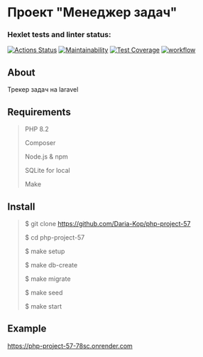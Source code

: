 # Проект "Менеджер задач"

### Hexlet tests and linter status:

[![Actions Status](https://github.com/Daria-Kop/php-project-57/actions/workflows/hexlet-check.yml/badge.svg)](https://github.com/Daria-Kop/php-project-57/actions)
[![Maintainability](https://api.codeclimate.com/v1/badges/20054c85ff36e1266441/maintainability)](https://codeclimate.com/github/Daria-Kop/php-project-57/maintainability)
[![Test Coverage](https://api.codeclimate.com/v1/badges/20054c85ff36e1266441/test_coverage)](https://codeclimate.com/github/Daria-Kop/php-project-57/test_coverage)
[![workflow](https://github.com/Daria-Kop/php-project-57/actions/workflows/workflow.yml/badge.svg)](https://github.com/Daria-Kop/php-project-57/actions/workflows/workflow.yml)

## About

Трекер задач на laravel

## Requirements

> PHP 8.2
>
>Composer
>
>Node.js & npm
>
>SQLite for local
>
>Make
>

## Install

> $ git clone https://github.com/Daria-Kop/php-project-57
>
>$ cd php-project-57
>
>$ make setup
>
>$ make db-create
>
>$ make migrate
>
>$ make seed
>
>$ make start

## Example

https://php-project-57-78sc.onrender.com
